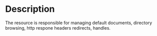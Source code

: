 # Description

The resource is responsible for managing default documents, directory browsing, http respone headers
redirects, handles.
